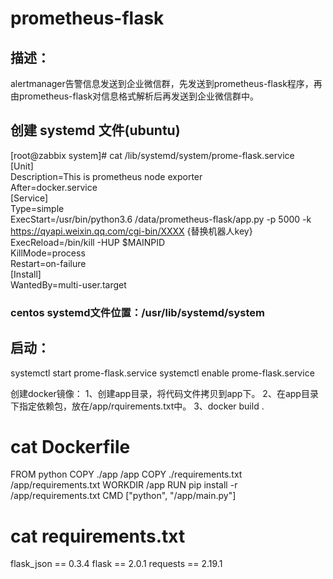 # prometheus-flask

## 描述：
alertmanager告警信息发送到企业微信群，先发送到prometheus-flask程序，再由prometheus-flask对信息格式解析后再发送到企业微信群中。

## 创建 systemd 文件(ubuntu)
[root@zabbix system]# cat /lib/systemd/system/prome-flask.service  
[Unit]  
Description=This is prometheus node exporter  
After=docker.service  
[Service]  
Type=simple  
ExecStart=/usr/bin/python3.6 /data/prometheus-flask/app.py -p 5000 -k https://qyapi.weixin.qq.com/cgi-bin/XXXX {替换机器人key}  
ExecReload=/bin/kill -HUP $MAINPID  
KillMode=process  
Restart=on-failure  
[Install]  
WantedBy=multi-user.target  

### centos systemd文件位置：/usr/lib/systemd/system

## 启动：
systemctl start prome-flask.service
systemctl enable prome-flask.service

创建docker镜像：
1、创建app目录，将代码文件拷贝到app下。
2、在app目录下指定依赖包，放在/app/rquirements.txt中。
3、docker build .

# cat Dockerfile
FROM python
COPY ./app /app
COPY ./requirements.txt /app/requirements.txt
WORKDIR /app
RUN pip install -r /app/requirements.txt
CMD ["python", "/app/main.py"]

# cat requirements.txt
flask_json == 0.3.4
flask == 2.0.1
requests == 2.19.1

